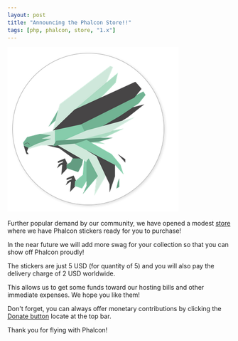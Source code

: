 ```yaml
---
layout: post
title: "Announcing the Phalcon Store!!"
tags: [php, phalcon, store, "1.x"]
---
```

![](/assets/files/2013-05-20-phalcon-sticker.png)

Further popular demand by our community, we have opened a modest [store](https://phalcon.io/) where we have Phalcon stickers ready for you to purchase!

In the near future we will add more swag for your collection so that you can show off Phalcon proudly!

<!--more-->
The stickers are just 5 USD (for quantity of 5) and you will also pay the delivery charge of 2 USD worldwide. 

This allows us to get some funds toward our hosting bills and other immediate expenses. We hope you like them!

Don't forget, you can always offer monetary contributions by clicking the [Donate button](https://phalcon.io/donate) locate at the top bar.

Thank you for flying with Phalcon!

